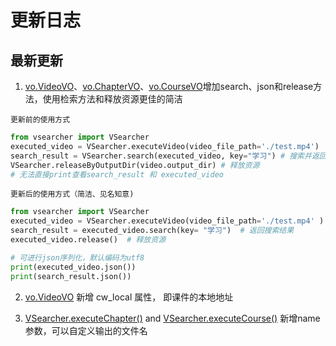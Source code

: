 # 更新日志


## 最新更新
1. [vo.VideoVO](../vo/#videovo)、[vo.ChapterVO](../vo/#chaptervo)、[vo.CourseVO](../vo/#coursevo)增加search、json和release方法，使用检索方法和释放资源更佳的简洁
   
`更新前的使用方式`
```python
from vsearcher import VSearcher
executed_video = VSearcher.executeVideo(video_file_path='./test.mp4')  # 对视频进行处理, 并返回处理结果
search_result = VSearcher.search(executed_video, key="学习") # 搜索并返回结果
VSearcher.releaseByOutputDir(video.output_dir) # 释放资源
# 无法直接print查看search_result 和 executed_video
```

`更新后的使用方式（简洁、见名知意)`
```python
from vsearcher import VSearcher
executed_video = VSearcher.executeVideo(video_file_path='./test.mp4' )  # 对视频进行处理, 并返回处理结果
search_result = executed_video.search(key= "学习")  # 返回搜索结果
executed_video.release()  # 释放资源

# 可进行json序列化，默认编码为utf8
print(executed_video.json())
print(search_result.json())
```
2. [vo.VideoVO](../vo/#videovo) 新增 cw_local 属性， 即课件的本地地址

3. [VSearcher.executeChapter()](../api/#executechapter) and [VSearcher.executeCourse()](../api/#executecourse) 新增name参数，可以自定义输出的文件名
